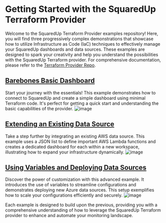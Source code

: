 # Getting Started with the SquaredUp Terraform Provider

Welcome to the SquaredUp Terraform Provider examples repository! Here, you will find three progressively complex demonstrations that showcase how to utilize Infrastructure as Code (IaC) techniques to effectively manage your SquaredUp dashboards and data sources. These examples are designed to spark your creativity and help you understand the possibilities with the SquaredUp Terraform provider. For comprehensive documentation, please refer to the [Terraform Provider Repo](https://github.com/squaredup/terraform-provider-squaredup/blob/main/docs/index.md).

## [Barebones Basic Dashboard](./1%20BarebonesBasic/README.md)
Start your journey with the essentials! This example demonstrates how to connect to SquaredUp and create a simple dashboard using minimal Terraform code. It's perfect for getting a quick start and understanding the basic capabilities of the provider.
![image](https://github.com/squaredup/introduction-to-squaredup-terraform/assets/17866458/b7dc3eae-1087-4872-9d7d-ff95691cf665)

## [Extending an Existing Data Source](./2%20ExistingAwsDatasource/README.md)
Take a step further by integrating an existing AWS data source. This example uses a JSON list to define important AWS Lambda functions and creates a dedicated dashboard for each within a new workspace, illustrating how to expand your infrastructure dynamically.
![image](https://github.com/squaredup/introduction-to-squaredup-terraform/assets/17866458/8f63b0a2-38af-4082-a414-805455389dce)

## [Using Variables and Deploying Data Sources](./3%20AzureDeployment/README.md)
Discover the power of customization with this advanced example. It introduces the use of variables to streamline configurations and demonstrates deploying new Azure data sources. This setup exemplifies how to scale your configurations efficiently and securely.
![image](https://github.com/squaredup/introduction-to-squaredup-terraform/assets/17866458/7facb8d1-2e5d-4210-ab16-4b0477b760a9)

Each example is designed to build upon the previous, providing you with a comprehensive understanding of how to leverage the SquaredUp Terraform provider to enhance and automate your monitoring landscape.
